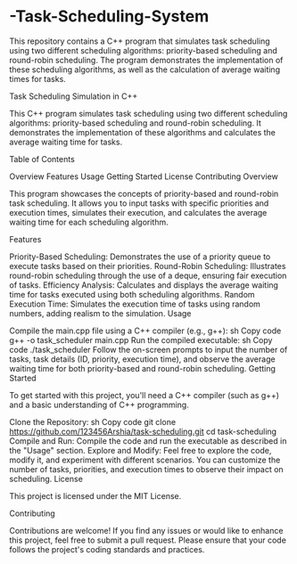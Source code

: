 # -Task-Scheduling-System
This repository contains a C++ program that simulates task scheduling using two different scheduling algorithms: priority-based scheduling and round-robin scheduling. The program demonstrates the implementation of these scheduling algorithms, as well as the calculation of average waiting times for tasks.

Task Scheduling Simulation in C++

This C++ program simulates task scheduling using two different scheduling algorithms: priority-based scheduling and round-robin scheduling. It demonstrates the implementation of these algorithms and calculates the average waiting time for tasks.

Table of Contents

Overview
Features
Usage
Getting Started
License
Contributing
Overview

This program showcases the concepts of priority-based and round-robin task scheduling. It allows you to input tasks with specific priorities and execution times, simulates their execution, and calculates the average waiting time for each scheduling algorithm.

Features

Priority-Based Scheduling: Demonstrates the use of a priority queue to execute tasks based on their priorities.
Round-Robin Scheduling: Illustrates round-robin scheduling through the use of a deque, ensuring fair execution of tasks.
Efficiency Analysis: Calculates and displays the average waiting time for tasks executed using both scheduling algorithms.
Random Execution Time: Simulates the execution time of tasks using random numbers, adding realism to the simulation.
Usage

Compile the main.cpp file using a C++ compiler (e.g., g++):
sh
Copy code
g++ -o task_scheduler main.cpp
Run the compiled executable:
sh
Copy code
./task_scheduler
Follow the on-screen prompts to input the number of tasks, task details (ID, priority, execution time), and observe the average waiting time for both priority-based and round-robin scheduling.
Getting Started

To get started with this project, you'll need a C++ compiler (such as g++) and a basic understanding of C++ programming.

Clone the Repository:
sh
Copy code
git clone https://github.com/123456Arshia/task-scheduling.git
cd task-scheduling
Compile and Run:
Compile the code and run the executable as described in the "Usage" section.
Explore and Modify:
Feel free to explore the code, modify it, and experiment with different scenarios. You can customize the number of tasks, priorities, and execution times to observe their impact on scheduling.
License

This project is licensed under the MIT License.

Contributing

Contributions are welcome! If you find any issues or would like to enhance this project, feel free to submit a pull request. Please ensure that your code follows the project's coding standards and practices.
